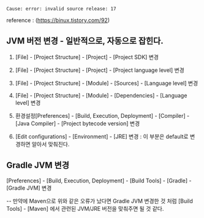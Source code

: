 `Cause: error: invalid source release: 17`

reference : (https://binux.tistory.com/92)

## JVM 버전 변경 - 일반적으로, 자동으로 잡힌다.
1. [File] - [Project Structure] - [Project] - [Project SDK] 변경

2. [File] - [Project Structure] - [Project] - [Project language level] 변경

3. [File] - [Project Structure] - [Module] - [Sources] - [Language level] 변경

4. [File] - [Project Structure] - [Module] - [Dependencies] - [Language level] 변경

5. 환경설정[Preferences] - [Build, Execution, Deployment] - [Compiler] - [Java Compiler] - [Project bytecode version] 변경

6. [Edit configurations] - [Environment] - [JRE] 변경 : 이 부분은 default로 변경하면 알아서 맞춰진다.

## Gradle JVM 변경
[Preferences] - [Build, Execution, Deployment] - [Build Tools] - [Gradle] - [Gradle JVM] 변경

 
--
만약에 Maven으로 위와 같은 오류가 났다면 
Gradle JVM 변경한 것 처럼 [Build Tools] - [Maven] 에서 관련된 JVM/JRE 버전을 맞춰주면 될 것 같다.